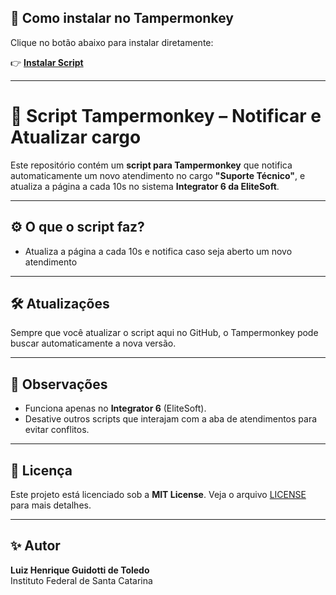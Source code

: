 ## 🚀 Como instalar no Tampermonkey
Clique no botão abaixo para instalar diretamente:

👉 **[Instalar Script](https://github.com/devluiztoledo/notificar-atendimento/raw/refs/heads/main/notificar-atendimento.user.js)**

---

# 📄 Script Tampermonkey – Notificar e Atualizar cargo

Este repositório contém um **script para Tampermonkey** que notifica automaticamente um novo atendimento no cargo **"Suporte Técnico"**, e atualiza a página a cada 10s no sistema **Integrator 6 da EliteSoft**.

---

## ⚙️ O que o script faz?

- Atualiza a página a cada 10s e notifica caso seja aberto um novo atendimento

---

## 🛠️ Atualizações

Sempre que você atualizar o script aqui no GitHub, o Tampermonkey pode buscar automaticamente a nova versão.

---

## 🧠 Observações

- Funciona apenas no **Integrator 6** (EliteSoft).
- Desative outros scripts que interajam com a aba de atendimentos para evitar conflitos.


---

## 📄 Licença

Este projeto está licenciado sob a **MIT License**. Veja o arquivo [LICENSE](LICENSE) para mais detalhes.

---

## ✨ Autor

**Luiz Henrique Guidotti de Toledo**  
Instituto Federal de Santa Catarina  
